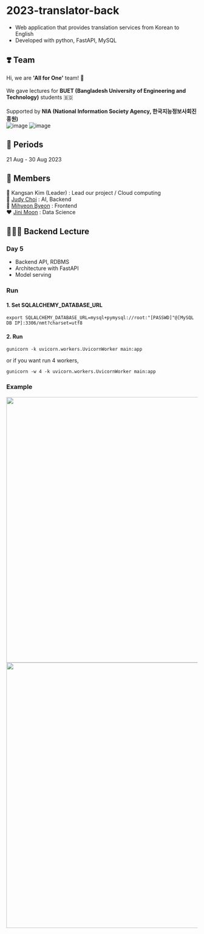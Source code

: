 # 2023-translator-back
- Web application that provides translation services from Korean to English   
- Developed with python, FastAPI, MySQL   

## ❣️ Team

Hi, we are **'All for One'** team! 🤗
<br>
<br>
We gave lectures for **BUET (Bangladesh University of Engineering and Technology)** students 🇧🇩
<br>
<br>
Supported by **NIA (National Information Society Agency, 한국지능정보사회진흥원)**
<br>
![image](https://github.com/KIV-All-For-One/Lecture/assets/53294075/22bf88f4-8b19-4e69-81b6-0812d39d3af4) ![image](https://github.com/KIV-All-For-One/Lecture/assets/53294075/ccd2da49-6353-4eb3-a803-19581c658ee0)


## 📅 Periods
21 Aug - 30 Aug 2023

## 👥 Members
👑 Kangsan Kim (Leader) : Lead our project / Cloud computing   
🤖 [Judy Choi](https://github.com/judy-choi) : AI, Backend   
🥛 [Mihyeon Byeon](https://github.com/cocoball200) : Frontend   
❤️ [Jini Moon](https://github.com/JiniMoon62) : Data Science  

## 🧑🏻‍🏫 Backend Lecture
### Day 5
- Backend API, RDBMS
- Architecture with FastAPI
- Model serving

### Run
#### 1. Set SQLALCHEMY_DATABASE_URL
```
export SQLALCHEMY_DATABASE_URL=mysql+pymysql://root:"[PASSWD]"@[MySQL DB IP]:3306/nmt?charset=utf8
```

#### 2. Run
```
gunicorn -k uvicorn.workers.UvicornWorker main:app
```
or if you want run 4 workers,
```
gunicorn -w 4 -k uvicorn.workers.UvicornWorker main:app
```

### Example
<img src="https://github.com/Judy-Choi/2023-translator-back/assets/53294075/672ffd39-56f2-4ad0-8fa5-7c5badf735d1" width=700>

<img src="https://github.com/Judy-Choi/2023-translator-back/assets/53294075/906a6a4a-fedd-4fd5-be50-ea1e081d38e6" width=700>

